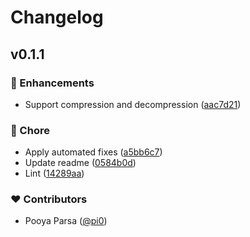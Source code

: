 # Changelog


## v0.1.1


### 🚀 Enhancements

- Support compression and decompression ([aac7d21](https://github.com/unjs/microtar/commit/aac7d21))

### 🏡 Chore

- Apply automated fixes ([a5bb6c7](https://github.com/unjs/microtar/commit/a5bb6c7))
- Update readme ([0584b0d](https://github.com/unjs/microtar/commit/0584b0d))
- Lint ([14289aa](https://github.com/unjs/microtar/commit/14289aa))

### ❤️ Contributors

- Pooya Parsa ([@pi0](http://github.com/pi0))

